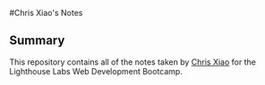 #Chris Xiao's Notes

## Summary

This repository contains all of the notes taken by [ Chris Xiao](https://github.com/csx773) for the Lighthouse Labs Web Development Bootcamp.

